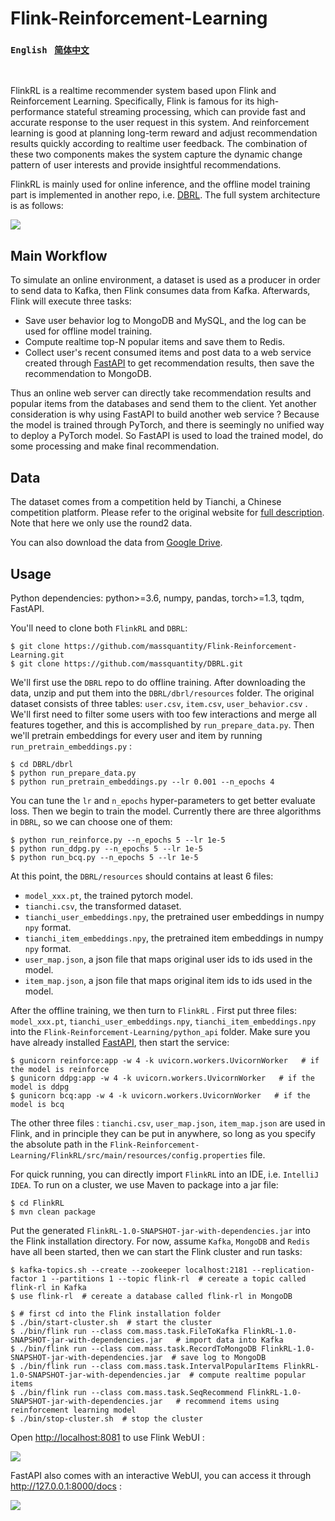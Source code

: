 # Flink-Reinforcement-Learning

### `English`  &nbsp; [`简体中文`](https://github.com/massquantity/Flink-Reinforcement-Learning/blob/master/README_zh.md)

<br>

FlinkRL is a realtime recommender system based upon Flink and Reinforcement Learning. Specifically, Flink is famous for its high-performance stateful streaming processing, which can provide fast and accurate response to the user request in this system. And reinforcement learning is good at planning long-term reward and adjust recommendation results quickly according to realtime user feedback. The combination of these two components makes the system capture the dynamic change pattern of user interests and provide insightful recommendations.

FlinkRL is mainly used for online inference, and the offline model training part is implemented in another repo, i.e. [DBRL](https://github.com/massquantity/DBRL). The full system architecture is as follows:

![](https://s1.ax1x.com/2020/10/19/0x5t4P.png)



## Main Workflow

To simulate an online environment, a dataset is used as a producer in order to send data to Kafka, then Flink consumes data from Kafka. Afterwards, Flink will execute three tasks:

+ Save user behavior log to MongoDB and MySQL, and the log can be used for offline model training.
+ Compute realtime top-N popular items and save them to Redis.
+ Collect user's recent consumed items and post data to a web service created through [FastAPI](https://github.com/tiangolo/fastapi) to get recommendation results, then save the recommendation to MongoDB.

Thus an online web server can directly take recommendation results and popular items from the databases and send them to the client. Yet another consideration is why using FastAPI to build another web service ? Because the model is trained through PyTorch, and there is seemingly no unified way to deploy a PyTorch model. So FastAPI is used to load the trained model, do some processing and make final recommendation.



## Data

The dataset comes from a competition held by Tianchi, a Chinese competition platform. Please refer to the original website for [full description](https://tianchi.aliyun.com/competition/entrance/231721/information?lang=en-us). Note that here we only use the round2 data.

You can also download the data from [Google Drive](https://drive.google.com/file/d/1erBjYEOa7IuOIGpI8pGPn1WNBAC4Rv0-/view?usp=sharing).



## Usage

Python dependencies: python>=3.6, numpy, pandas, torch>=1.3, tqdm, FastAPI.

You'll need to clone both `FlinkRL` and `DBRL`:

```shell
$ git clone https://github.com/massquantity/Flink-Reinforcement-Learning.git
$ git clone https://github.com/massquantity/DBRL.git
```

We'll first use the `DBRL` repo to do offline training. After downloading the data, unzip and put them into the `DBRL/dbrl/resources` folder. The original dataset consists  of three tables: `user.csv`, `item.csv`, `user_behavior.csv` . We'll first need to filter some users with too few interactions and merge all features together, and this is accomplished by `run_prepare_data.py`. Then we'll pretrain embeddings for every user and item by running `run_pretrain_embeddings.py` :

```shell
$ cd DBRL/dbrl
$ python run_prepare_data.py
$ python run_pretrain_embeddings.py --lr 0.001 --n_epochs 4
```

You can tune the `lr` and `n_epochs` hyper-parameters to get better evaluate loss. Then we begin to train the model. Currently there are three algorithms in `DBRL`, so we can choose one of them:

```shell
$ python run_reinforce.py --n_epochs 5 --lr 1e-5
$ python run_ddpg.py --n_epochs 5 --lr 1e-5
$ python run_bcq.py --n_epochs 5 --lr 1e-5
```

At this point, the `DBRL/resources` should contains at least 6 files:

+ `model_xxx.pt`, the trained pytorch model.
+ `tianchi.csv`, the transformed dataset.
+ `tianchi_user_embeddings.npy`, the pretrained user embeddings in numpy `npy` format.
+ `tianchi_item_embeddings.npy`, the pretrained item embeddings in numpy `npy` format.
+ `user_map.json`, a json file that maps original user ids to ids used in the model.
+ `item_map.json`, a json file that maps original item ids to ids used in the model.



After the offline training, we then turn to `FlinkRL` . First put three files: `model_xxx.pt`, `tianchi_user_embeddings.npy`, `tianchi_item_embeddings.npy` into the `Flink-Reinforcement-Learning/python_api` folder. Make sure you have already installed [FastAPI](https://github.com/tiangolo/fastapi), then start the service:

```shell
$ gunicorn reinforce:app -w 4 -k uvicorn.workers.UvicornWorker   # if the model is reinforce
$ gunicorn ddpg:app -w 4 -k uvicorn.workers.UvicornWorker   # if the model is ddpg
$ gunicorn bcq:app -w 4 -k uvicorn.workers.UvicornWorker   # if the model is bcq
```



The other three files : `tianchi.csv`, `user_map.json`, `item_map.json` are used in Flink, and in principle they can be put in anywhere, so long as you specify the absolute path in the `Flink-Reinforcement-Learning/FlinkRL/src/main/resources/config.properties` file.

For quick running, you can directly import `FlinkRL` into an IDE, i.e. `IntelliJ IDEA`. To run on a cluster, we use Maven to package into a jar file:

```shell
$ cd FlinkRL
$ mvn clean package
```

Put the generated `FlinkRL-1.0-SNAPSHOT-jar-with-dependencies.jar` into the Flink installation directory. For now, assume `Kafka`, `MongoDB` and `Redis` have all been started, then we can start the Flink cluster and run tasks:

```shell
$ kafka-topics.sh --create --zookeeper localhost:2181 --replication-factor 1 --partitions 1 --topic flink-rl  # cereate a topic called flink-rl in Kafka
$ use flink-rl  # cereate a database called flink-rl in MongoDB
```

```shell
$ # first cd into the Flink installation folder
$ ./bin/start-cluster.sh  # start the cluster
$ ./bin/flink run --class com.mass.task.FileToKafka FlinkRL-1.0-SNAPSHOT-jar-with-dependencies.jar   # import data into Kafka
$ ./bin/flink run --class com.mass.task.RecordToMongoDB FlinkRL-1.0-SNAPSHOT-jar-with-dependencies.jar  # save log to MongoDB
$ ./bin/flink run --class com.mass.task.IntervalPopularItems FlinkRL-1.0-SNAPSHOT-jar-with-dependencies.jar  # compute realtime popular items
$ ./bin/flink run --class com.mass.task.SeqRecommend FlinkRL-1.0-SNAPSHOT-jar-with-dependencies.jar   # recommend items using reinforcement learning model
$ ./bin/stop-cluster.sh  # stop the cluster
```

Open [http://localhost:8081](http://localhost:8081/) to use Flink WebUI :

![](https://s1.ax1x.com/2020/10/19/0zCM2F.png)



FastAPI also comes with an interactive WebUI, you can access it through http://127.0.0.1:8000/docs :

![](https://s1.ax1x.com/2020/10/19/0x58HA.jpg)






